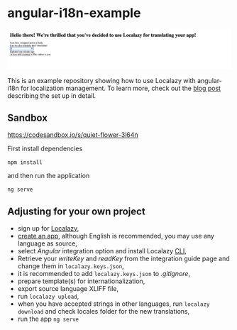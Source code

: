# angular-i18n-example
![How to localize Angular app with angular-i18n and Localazy](./src/assets/2021-04-01-at-16.19.50-translated-app-en.png)

This is an example repository showing how to use Localazy with angular-i18n for localization management.
To learn more, check out the [blog post](https://localazy.com/blog/localize-angular-app-i18n-l10n-localazy) describing the set up in detail.

## Sandbox
https://codesandbox.io/s/quiet-flower-3l64n

First install dependencies
```shell
npm install
```

and then run the application
```shell
ng serve
```

## Adjusting for your own project

- sign up for [Localazy](https://localazy.com/register),
- [create an app](https://localazy.com/my/create), although English is recommended, you may use any language as source,
- select *Angular* integration option and install Localazy [CLI](https://localazy.com/docs/cli/installation),
- Retrieve your _writeKey_ and _readKey_ from the integration guide page and change them in `localazy.keys.json`,
- it is recommended to add `localazy.keys.json` to _.gitignore_,
- prepare template(s) for internationalization,
- export source language XLIFF file,
- run `localazy upload`,
- when you have accepted strings in other languages, run `localazy download` and check locales folder for the new translations,
-  run the app `ng serve`
